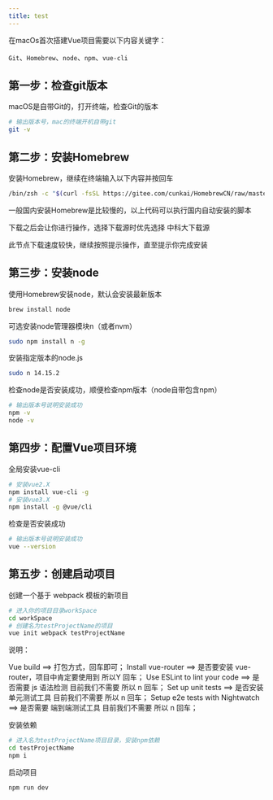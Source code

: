 ```yaml
---
title: test
---
```

在macOs首次搭建Vue项目需要以下内容关键字：

`Git`、`Homebrew`、`node`、`npm`、`vue-cli`

## 第一步：检查git版本



macOS是自带Git的，打开终端，检查Git的版本

```bash
# 输出版本号，mac的终端开机自带git
git -v
```
## 第二步：安装Homebrew

安装Homebrew，继续在终端输入以下内容并按回车

```bash
/bin/zsh -c "$(curl -fsSL https://gitee.com/cunkai/HomebrewCN/raw/master/Homebrew.sh)"
```

一般国内安装Homebrew是比较慢的，以上代码可以执行国内自动安装的脚本

下载之后会让你进行操作，选择下载源时优先选择 中科大下载源 

此节点下载速度较快，继续按照提示操作，直至提示你完成安装

## 第三步：安装node

使用Homebrew安装node，默认会安装最新版本

```bash
brew install node
```

可选安装node管理器模块n（或者nvm）

```bash
sudo npm install n -g
```

安装指定版本的node.js

```bash
sudo n 14.15.2
```

检查node是否安装成功，顺便检查npm版本（node自带包含npm）

```bash
# 输出版本号说明安装成功
npm -v
node -v
```


## 第四步：配置Vue项目环境

全局安装vue-cli

```bash
# 安装vue2.X
npm install vue-cli -g
# 安装vue3.X
npm install -g @vue/cli
```

检查是否安装成功

```bash
# 输出版本号说明安装成功
vue --version
```
## 第五步：创建启动项目

创建一个基于 webpack 模板的新项目

```bash
# 进入你的项目目录workSpace
cd workSpace
# 创建名为testProjectName的项目
vue init webpack testProjectName
```

说明：

Vue build ==> 打包方式，回车即可；
Install vue-router ==> 是否要安装 vue-router，项目中肯定要使用到 所以Y 回车；
Use ESLint to lint your code ==> 是否需要 js 语法检测 目前我们不需要 所以 n 回车；
Set up unit tests ==> 是否安装 单元测试工具 目前我们不需要 所以 n 回车；
Setup e2e tests with Nightwatch ==> 是否需要 端到端测试工具 目前我们不需要 所以 n 回车；

安装依赖

```bash
# 进入名为testProjectName项目目录，安装npm依赖
cd testProjectName
npm i
```

启动项目

```bash
npm run dev
```




